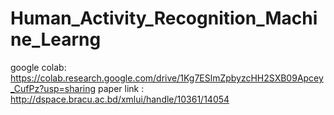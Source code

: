 # Human_Activity_Recognition_Machine_Learng
google colab: https://colab.research.google.com/drive/1Kg7ESlmZpbyzcHH2SXB09Apcey_CufPz?usp=sharing
paper link : http://dspace.bracu.ac.bd/xmlui/handle/10361/14054
